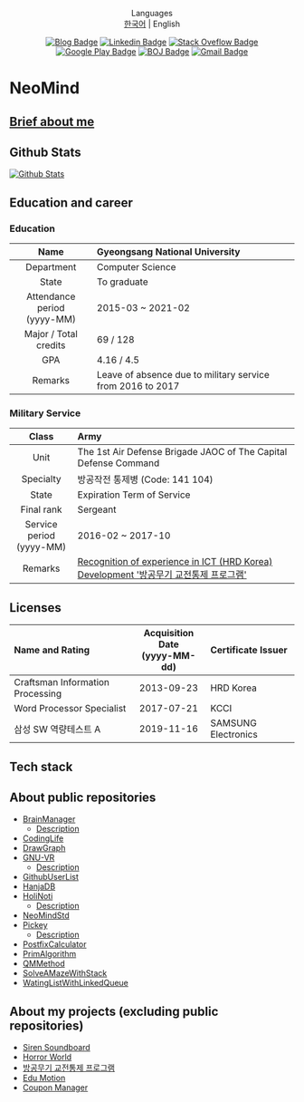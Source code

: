 <div align=center>

Languages
<br>
[한국어](NEOMIND.md) | English

[![Blog Badge](http://img.shields.io/badge/-Blog-black?style=flat-square&logo=github&link=https://neomindstd.github.io/)](https://neomindstd.github.io/) 
[![Linkedin Badge](https://img.shields.io/badge/-LinkedIn-blue?style=flat-square&logo=Linkedin&logoColor=white&link=https://www.linkedin.com/in/우진-도-b137051b1/)](https://www.linkedin.com/in/우진-도-b137051b1/) 
[![Stack Oveflow Badge](https://img.shields.io/badge/-Stack%20Overflow-FE7A16?style=flat-square&logo=StackOverflow&logoColor=white&link=https://stackoverflow.com/users/12839756/neomind?tab=profile)](https://stackoverflow.com/users/12839756/neomind?tab=profile)
[![Google Play Badge](https://img.shields.io/badge/-Google%20Play-414141?style=flat-square&logo=Google%20Play&logoColor=white&link=https://play.google.com/store/apps/developer?id=NEO+MIND)](https://play.google.com/store/apps/developer?id=NEO+MIND)
[![BOJ Badge](https://img.shields.io/badge/-/<>BOJ-087DC6?style=flat-square&link=https://www.acmicpc.net/user/neomind75)](https://www.acmicpc.net/user/neomind75)
[![Gmail Badge](https://img.shields.io/badge/-Gmail-d14836?style=flat-square&logo=Gmail&logoColor=white&link=mailto:dwj0705@gmail.com)](mailto:dwj0705@gmail.com)

</div>

# NeoMind

## [Brief about me](README.md)

## Github Stats

[![Github Stats](https://github-readme-stats.vercel.app/api?username=NeoMindStd)](https://github.com/anuraghazra/github-readme-stats)

## Education and career

### Education
| Name | Gyeongsang National University |
|:----:|:-------------------------------|
| Department | Computer Science |
| State | To graduate |
| Attendance period <br> (yyyy-MM) | 2015-03 ~ 2021-02 |
| Major / Total credits | 69 / 128 |
| GPA | 4.16 / 4.5 |
| Remarks | Leave of absence due to military service from 2016 to 2017 |

### Military Service
| Class | Army |
|:-----:|:-----|
| Unit | The 1st Air Defense Brigade JAOC of The Capital Defense Command |
| Specialty | 방공작전 통제병 (Code: 141 104) |
| State  | Expiration Term of Service |
| Final rank | Sergeant |
| Service period <br> (yyyy-MM) | 2016-02 ~ 2017-10 |
| Remarks| [Recognition of experience in ICT (HRD Korea)](http://www.q-net.or.kr/crf006.do?id=crf00641&gSite=Q&gId=) <br> [Development '방공무기 교전통제 프로그램' ](https://neomindstd.github.io/project/aa-control/) |

## Licenses

| Name and Rating | Acquisition Date <br> (yyyy-MM-dd) | Certificate Issuer |
|:----------------|:----------------------------------:|:-------------------|
| Craftsman Information Processing | 2013-09-23 | HRD Korea |
| Word Processor Specialist | 2017-07-21 | KCCI |
| 삼성 SW 역량테스트 A | 2019-11-16 | SAMSUNG Electronics |

## Tech stack

## About public repositories
- [BrainManager](https://github.com/NeoMindStd/BrainManager)
    + [Description](https://neomindstd.github.io/project/brain-manager/)
- [CodingLife](https://github.com/NeoMindStd/CodingLife)
- [DrawGraph](https://github.com/NeoMindStd/DrawGraph)
- [GNU-VR](https://github.com/NeoMindStd/GNU-VR)
    + [Description](https://neomindstd.github.io/project/vr-shooting/)
- [GithubUserList](https://github.com/NeoMindStd/GithubUserList)
- [HanjaDB](https://github.com/NeoMindStd/HanjaDB)
- [HoliNoti](https://github.com/NeoMindStd/HoliNoti)
    + [Description](https://neomindstd.github.io/project/holinoti/)
- [NeoMindStd](https://github.com/NeoMindStd/NeoMindStd)
- [Pickey](https://github.com/NeoMindStd/Pickey)
    + [Description](https://neomindstd.github.io/project/pickey/)
- [PostfixCalculator](https://github.com/NeoMindStd/PostfixCalculator)
- [PrimAlgorithm](https://github.com/NeoMindStd/PrimAlgorithm)
- [QMMethod](https://github.com/NeoMindStd/QMMethod)
- [SolveAMazeWithStack](https://github.com/NeoMindStd/SolveAMazeWithStack)
- [WatingListWithLinkedQueue](https://github.com/NeoMindStd/WatingListWithLinkedQueue)

## About my projects (excluding public repositories)
- [Siren Soundboard](https://neomindstd.github.io/project/siren-soundboard/)
- [Horror World](https://neomindstd.github.io/project/horror-world/)
- [방공무기 교전통제 프로그램](https://neomindstd.github.io/project/aa-control/)
- [Edu Motion](https://neomindstd.github.io/project/edu-motion/)
- [Coupon Manager](https://neomindstd.github.io/project/coupon-manager/)